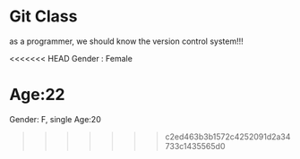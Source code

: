 # Git Class

as a programmer, we should know the version control system!!!

<<<<<<< HEAD
Gender : Female

Age:22
=======
Gender: F, single
Age:20
>>>>>>> c2ed463b3b1572c4252091d2a34733c1435565d0
